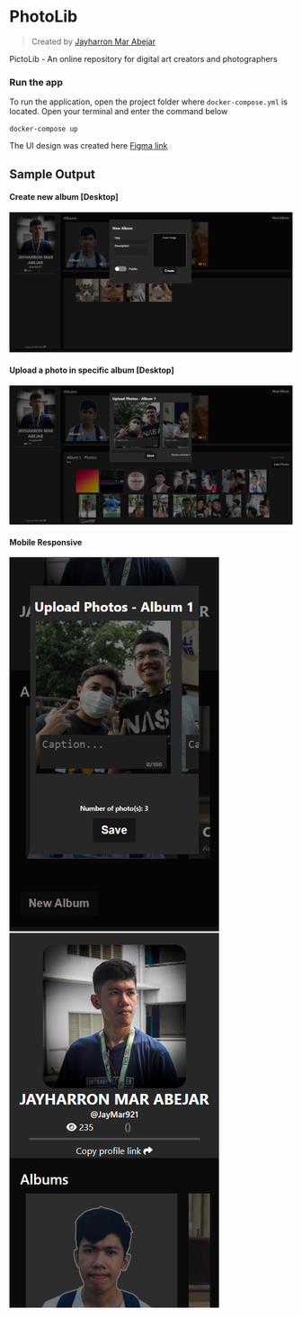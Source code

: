 # PhotoLib
> Created by [Jayharron Mar Abejar](https://jayharronabejar.info)

PictoLib - An online repository for digital art creators and photographers
### Run the app
To run the application, open the project folder where `docker-compose.yml` is located. Open your terminal and enter the command below
```
docker-compose up
```
The UI design was created here [Figma link](https://www.figma.com/file/i5lkwBlmqfUhgSMp3QxCD2/Photography-Library?type=design&node-id=0%3A1&mode=design&t=0fMkfCEKCpTLHtsn-1)
## Sample Output
#### Create new album [Desktop]
![Figure](frontend/Documentation/image1.png)
#### Upload a photo in specific album [Desktop]
![Figure](frontend/Documentation/image2.png)

#### Mobile Responsive

![Figure](frontend/Documentation/image3.png)![Figure](frontend/Documentation/image4.png)